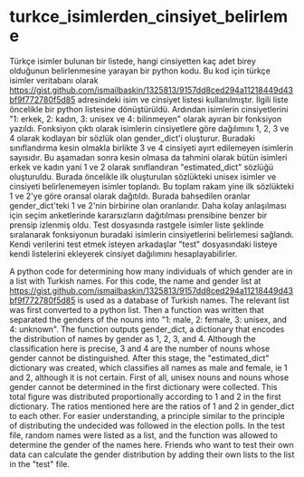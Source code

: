 # turkce_isimlerden_cinsiyet_belirleme
Türkçe isimler bulunan bir listede, hangi cinsiyetten kaç adet birey olduğunun belirlenmesine yarayan bir python kodu. 
Bu kod için türkçe isimler veritabanı olarak https://gist.github.com/ismailbaskin/1325813/9157dd8ced294a11218449d43bf9f772780f5d85 adresindeki isim ve cinsiyet listesi kullanılmıştır.
İlgili liste öncelikle bir python listesine dönüştürüldü. Ardından isimlerin cinsiyetlerini "1: erkek, 2: kadın, 3: unisex ve 4: bilinmeyen" olarak ayıran bir fonksiyon yazıldı.
Fonksiyon çıktı olarak isimlerin cinsiyetlere göre dağılımını 1, 2, 3 ve 4 olarak kodlayan bir sözlük olan gender_dict'i oluşturur. Buradaki sınıflandırma kesin olmakla birlikte 3 ve 4 cinsiyeti ayırt edilemeyen isimlerin sayısıdır. 
Bu aşamadan sonra kesin olmasa da tahmini olarak bütün isimleri erkek ve kadın yani 1 ve 2 olarak sınıflandıran "estimated_dict" sözlüğü oluşturuldu. Burada öncelikle ilk oluşturulan sözlükteki unisex isimler ve cinsiyeti belirlenemeyen isimler toplandı. Bu toplam rakam yine ilk sözlükteki 1 ve 2'ye göre oransal olarak dağıtıldı. Burada bahsedilen oranlar gender_dict'teki 1 ve 2'nin birbirine olan oranlarıdır. Daha kolay anlaşılması için seçim anketlerinde kararsızların dağıtılması prensibine benzer bir prensip izlenmiş oldu.
Test dosyasında rastgele isimler liste şeklinde sıralanarak fonksiyonun buradaki isimlerin cinsiyetlerini belirlemesi sağlandı. Kendi verilerini test etmek isteyen arkadaşlar "test" dosyasındaki listeye kendi listelerini ekleyerek cinsiyet dağılımını hesaplayabilirler. 

A python code for determining how many individuals of which gender are in a list with Turkish names. For this code, the name and gender list at https://gist.github.com/ismailbaskin/1325813/9157dd8ced294a11218449d43bf9f772780f5d85 is used as a database of Turkish names. 
The relevant list was first converted to a python list. Then a function was written that separated the genders of the nouns into "1: male, 2: female, 3: unisex, and 4: unknown". The function outputs gender_dict, a dictionary that encodes the distribution of names by gender as 1, 2, 3, and 4. Although the classification here is precise, 3 and 4 are the number of nouns whose gender cannot be distinguished. 
After this stage, the "estimated_dict" dictionary was created, which classifies all names as male and female, ie 1 and 2, although it is not certain. First of all, unisex nouns and nouns whose gender cannot be determined in the first dictionary were collected. 
This total figure was distributed proportionally according to 1 and 2 in the first dictionary. 
The ratios mentioned here are the ratios of 1 and 2 in gender_dict to each other. For easier understanding, a principle similar to the principle of distributing the undecided was followed in the election polls. 
In the test file, random names were listed as a list, and the function was allowed to determine the gender of the names here. Friends who want to test their own data can calculate the gender distribution by adding their own lists to the list in the "test" file.
